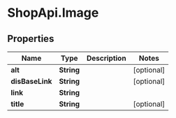 # ShopApi.Image

## Properties

Name | Type | Description | Notes
------------ | ------------- | ------------- | -------------
**alt** | **String** |  | [optional] 
**disBaseLink** | **String** |  | [optional] 
**link** | **String** |  | 
**title** | **String** |  | [optional] 


